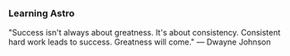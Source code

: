 <h3>Learning Astro</h3>

<p>"Success isn't always about greatness. It's about consistency. Consistent hard work leads to success. Greatness will come." — Dwayne Johnson</p>